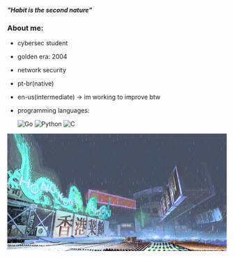 ***"Habit is the second nature"***

### About me:
- cybersec student 
- golden era: 2004
- network security
- pt-br(native)
- en-us(intermediate) -> im working to improve btw
- programming languages:

   ![Go](https://img.shields.io/badge/go-%2300ADD8.svg?style=for-the-badge&logo=go&logoColor=white) ![Python](https://img.shields.io/badge/python-3670A0?style=for-the-badge&logo=python&logoColor=ffdd54)   ![C](https://img.shields.io/badge/c-%2300599C.svg?style=for-the-badge&logo=c&logoColor=white)

![yang-stage](sf3-3rd-strike-yang-stage-hongkong.gif)


